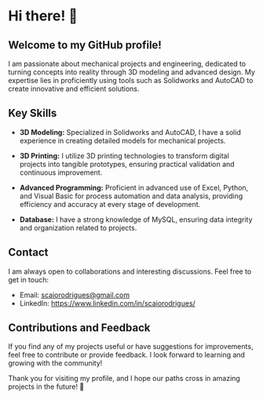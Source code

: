 # Hi there! 👋

<!--
**scaiorodrigues/scaiorodrigues** is a ✨ _special_ ✨ repository because its `README.md` (this file) appears on your GitHub profile.

Here are some ideas to get you started:

- 🔭 I’m currently working on ...
- 🌱 I’m currently learning ...
- 👯 I’m looking to collaborate on ...
- 🤔 I’m looking for help with ...
- 💬 Ask me about ...
- 📫 How to reach me: ...
- 😄 Pronouns: ...
- ⚡ Fun fact: ...
-->

## Welcome to my GitHub profile!

I am passionate about mechanical projects and engineering, dedicated to turning concepts into reality through 3D modeling and advanced design. My expertise lies in proficiently using tools such as Solidworks and AutoCAD to create innovative and efficient solutions.

## Key Skills

- **3D Modeling:** Specialized in Solidworks and AutoCAD, I have a solid experience in creating detailed models for mechanical projects.

- **3D Printing:** I utilize 3D printing technologies to transform digital projects into tangible prototypes, ensuring practical validation and continuous improvement.

- **Advanced Programming:** Proficient in advanced use of Excel, Python, and Visual Basic for process automation and data analysis, providing efficiency and accuracy at every stage of development.

- **Database:** I have a strong knowledge of MySQL, ensuring data integrity and organization related to projects.


## Contact

I am always open to collaborations and interesting discussions. Feel free to get in touch:

- Email: scaiorodrigues@gmail.com
- LinkedIn: https://www.linkedin.com/in/scaiorodrigues/

## Contributions and Feedback

If you find any of my projects useful or have suggestions for improvements, feel free to contribute or provide feedback. I look forward to learning and growing with the community!

Thank you for visiting my profile, and I hope our paths cross in amazing projects in the future! 🚀

#
